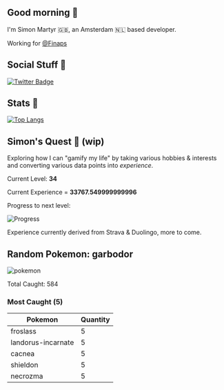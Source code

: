 ## Good morning 🌅

I'm Simon Martyr 🇬🇧, an Amsterdam 🇳🇱 based developer. 

Working for [@Finaps](https://www.finaps.nl/) 


## Social Stuff 🍠

[![Twitter Badge](https://img.shields.io/badge/-@vintage_si-1ca0f1?style=flat-square&labelColor=1ca0f1&logo=twitter&logoColor=white&link=https://twitter.com/vintage_si)](https://twitter.com/vintage_si)

## Stats 🤖

[![Top Langs](https://github-readme-stats.vercel.app/api/top-langs/?username=simonmartyr&layout=compact)](https://github.com/anuraghazra/github-readme-stats)

## Simon's Quest 🚧 (wip)

Exploring how I can "gamify my life" by taking various hobbies & interests and converting various data points into _experience_.

Current Level: **34**

Current Experience = **33767.549999999996**

Progress to next level:


![Progress](https://progress-bar.dev/81/?width=250)

Experience currently derived from Strava & Duolingo, more to come.

## Random Pokemon: garbodor
 
![pokemon](https:&#x2F;&#x2F;raw.githubusercontent.com&#x2F;PokeAPI&#x2F;sprites&#x2F;master&#x2F;sprites&#x2F;pokemon&#x2F;569.png) 

Total Caught: 584

### Most Caught (5)

Pokemon | Quantity |
--- | --- |
froslass|5
landorus-incarnate|5
cacnea|5
shieldon|5
necrozma|5

